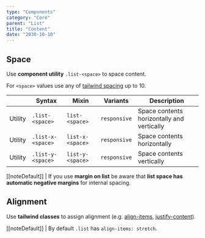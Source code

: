 ```yaml
---
type: "Components"
category: "Core"
parent: "List"
title: "Content"
date: "2030-10-10"
---
```


## Space

Use **component utility** `.list-<space>` to space content.

For `<space>` values use any of [tailwind spacing](https://tailwindcss.com/docs/customizing-spacing) up to 10.

<div class="table-scroll">

|                      | Syntax                          | Mixin            | Variants               | Description                   |
| ----------------------- | ---------------------------- | -----------------| ----------------------------- |----------------------------- |
| Utility                  | `.list-<space>`       | `list-<space>`                | `responsive`                | Space contents horizontally and vertically            |
| Utility                  | `.list-x-<space>`       | `list-x-<space>`                | `responsive`                | Space contents horizontally            |
| Utility                  | `.list-y-<space>`       | `list-y-<space>`                | `responsive`                | Space contents vertically            |

</div>

[[noteDefault]]
| If you use **margin on list** be aware that **list space has automatic negative margins** for internal spacing.

<demo>
  <demovanilla src="vanilla/components/core/list/space-px">
  </demovanilla>
  <demovanilla src="vanilla/components/core/list/space-1">
  </demovanilla>
  <demovanilla src="vanilla/components/core/list/space-2">
  </demovanilla>
  <demovanilla src="vanilla/components/core/list/space-3">
  </demovanilla>
  <demovanilla src="vanilla/components/core/list/space-4">
  </demovanilla>
</demo>

## Alignment

Use **tailwind classes** to assign alignment (e.g. [align-items](https://tailwindcss.com/docs/align-items), [justify-content](https://tailwindcss.com/docs/justify-content)).

[[noteDefault]]
| By default `.list` has `align-items: stretch`.

<demo>
  <demovanilla src="vanilla/components/core/list/alignment">
  </demovanilla>
</demo>
